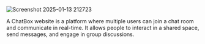 ![Screenshot 2025-01-13 212723](https://github.com/user-attachments/assets/1c53e586-bbd7-435f-b2f1-bdaa28f6dfef)

A ChatBox website is a  platform where multiple users can join a chat room and communicate in real-time. It allows people to interact in a shared space, send messages, and engage in group discussions.



